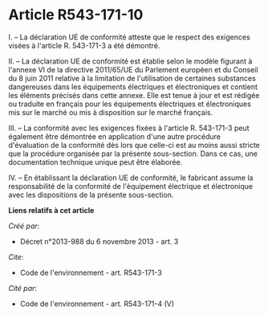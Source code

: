 # Article R543-171-10

I. – La déclaration UE de conformité atteste que le respect des exigences visées à l'article R. 543-171-3 a été démontré.

II. – La déclaration UE de conformité est établie selon le modèle figurant à l'annexe VI de la directive 2011/65/UE du
Parlement européen et du Conseil du 8 juin 2011 relative à la limitation de l'utilisation de certaines substances dangereuses
dans les équipements électriques et électroniques et contient les éléments précisés dans cette annexe. Elle est tenue à jour
et est rédigée ou traduite en français pour les équipements électriques et électroniques mis sur le marché ou mis à
disposition sur le marché français.

III. – La conformité avec les exigences fixées à l'article R. 543-171-3 peut également être démontrée en application d'une
autre procédure d'évaluation de la conformité dès lors que celle-ci est au moins aussi stricte que la procédure organisée par
la présente sous-section. Dans ce cas, une documentation technique unique peut être élaborée.

IV. – En établissant la déclaration UE de conformité, le fabricant assume la responsabilité de la conformité de l'équipement
électrique et électronique avec les dispositions de la présente sous-section.

**Liens relatifs à cet article**

_Créé par_:

  - Décret n°2013-988 du 6 novembre 2013 - art. 3

_Cite_:

  - Code de l'environnement - art. R543-171-3

_Cité par_:

  - Code de l'environnement - art. R543-171-4 (V)
